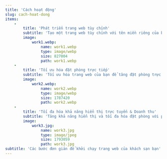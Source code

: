 ```yaml
---
title: 'Cách hoạt động'
slug: cach-hoat-dong
items:
    -
        title: 'Phát triển trang web tùy chỉnh'
        subtitle: 'Tạo một trang web tùy chỉnh với tên miền riêng của bạn để thu hút đặt phòng trực tiếp.'
        image:
            work1.webp:
                name: work1.webp
                type: image/webp
                size: 827004
                path: work1.webp
    -
        title: 'Tối ưu hóa đặt phòng trực tiếp'
        subtitle: 'Tối ưu hóa trang web của bạn để tăng đặt phòng trực tiếp và giảm phí hoa hồng.'
        image:
            work2.webp:
                name: work2.webp
                type: image/webp
                size: 1787420
                path: work2.webp
    -
        title: 'Tối đa hóa khả năng hiển thị trực tuyến & Doanh thu'
        subtitle: 'Tăng khả năng hiển thị và tối đa hóa đặt phòng với phân tích thông minh.'
        image:
            work3.jpg:
                name: work3.jpg
                type: image/jpeg
                size: 1793059
                path: work3.jpg
subtitle: 'Các bước đơn giản để khởi chạy trang web của khách sạn bạn'
---
```


